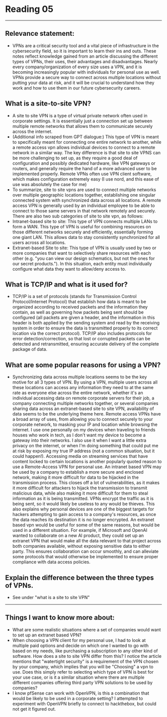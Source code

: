 # Reading 05
---
## Relevance statement:
- VPNs are a critical security tool and a vital piece of infrastructure in the cybersecurity field, so it is important to learn their ins and outs. These notes reflect knowledge gained from an article discussing the different types of VPNs, their uses, their advantages and disadvantages. Nearly every company/organization of every size uses a VPN, and it is becoming increasingly popular with individuals for personal use as well. VPNs provide a secure way to connect across multiple locations without putting your data at risk, and it will be crucial to understand how they work and how to use them in our future cybersecurity careers.
## What is a site-to-site VPN?
- A site to site VPN is a type of virtual private network often used in corporate settings. It is essentially just a connection set up between multiple remote networks that allows them to communicate securely across the internet. 
- (Additional info scraped from GPT dialogue:) This type of VPN is meant to specifically meant for connecting one entire network to another, while a remote access vpn allows individual devices to connect to a remote network in a similar way. The key difference is that site to site VPNS can be more challenging to set up, as they require a good deal of configuration and possibly dedicated hardware, like VPN gateways or routers, and generally require the hand of a more advanced user to be implemented properly. Remote VPNs often use VPN client software, which makes configuration extremely easy (I use nord, and this ease of use was absolutely the case for me)
- To summarize, site to site vpns are used to connect multiple networks over multiple geographic locations together, establishing one singular connected system with synchronized data across all locations. A remote access VPN is generally used by an individual employee to be able to connect to those same servers in that network remotely and securely. There are also two sub categories of site to site vpn, as follows:
- Intranet-based site to site: This type of VPN connects multiple LANs to form a WAN. This type of VPN is useful for combining resources on those different networks securely and efficiently, essentially forming one giant LAN. This allows data to stay consistently synchronized for all users across all locations.
- Extranet-based Site to site: This type of VPN is usually used by two or more companies that want to selectively share resources with each other (e.g. "you can view our design schematics, but not the ones for our secret products."). In this situation, each entity must individually configure what data they want to allow/deny access to.
## What is TCP/IP and what is it used for?
- TCP/IP is a set of protocols (stands for Transmission Control Protocol/Internet Protocol) that establish how data is meant to be organized according to received packets and the information they contain, as well as governing how packets being sent should be configured (all packets are given a header, and the information in this header is both applied by the sending system and read by the receiving system in order to ensure the data is transmitted properly to its correct location via the correct protocol). TCP/IP also includes protocols for error detection/correction, so that lost or corrupted packets can be detected and retransmitted, ensuring accurate delivery of the complete package of data.
## What are some popular reasons for using a VPN?
- Synchronizing data across multiple locations seems to be the key motive for all 3 types of VPN. By using a VPN, multiple users across all these locations can access any information they need to at the same rate as everyone else across the entire network, whether it's an individual accessing data on remote corporate servers for their job, a company connecting multiple networks together, or several companies sharing data across an extranet-based site to site VPN, availability of data seems to be the underlying theme here. Remote access VPNs have a broad array of uses, from allowing you to connect securely to your corporate network, to masking your IP and location while browsing the internet. I use one personally on my devices when traveling to friends houses who work in tech, as I don't want my device to become a gateway into their networks. I also use it when I want a little extra privacy on the internet, or when I'm doing something that could put me at risk by exposing my true IP address (not a common situation, but it could happen!). Accessing media on streaming services that have content locked to certain locations is another popularly quoted reason to use a Remote-Access VPN for personal use. An intranet based VPN may be used by a company to establish a more secure and enclosed network, making it more difficult for data to be hijacked in the transmission process. This closes off a lot of vulnerabilities, as it makes it more difficult for attackers to hijack the transmission to transmit malicious data, while also making it more difficult for them to steal information as it is being transmitted. VPNs encrypt the traffic as it is being sent, so it would likely be useless to any would be thieves. This also explains why personal devices are one of the biggest targets for hackers attempting to gain access to a company's resources, as once the data reaches its destination it is no longer encrypted. An extranet based vpn would be useful for some of the same reasons, but would be used in a different situation. For example, if Microsoft and OpenAI wanted to collaborate on a new AI product, they could set up an extranet VPN that would make all the data relevant to that project across both companies available, without exposing sensitive data to either party. This ensures collaboration can occur smoothly, and can alleviate some protocols that would otherwise be implemented to ensure proper compliance with data access policies.
## Explain the difference between the three types of VPNs.
- See under "what is a site to site VPN"
---
## Things I want to know more about:
- What are some realistic situations where a set of companies would want to set up an extranet based VPN?
- When choosing a VPN client for my personal use, I had to look at multiple paid options and decide on which one I wanted to go with based on my needs, like purchasing a subscription to any other kind of software. How does a site to site VPN differ from this? I notice the article mentions that "watertight security" is a requirement of the VPN chosen by your company, which implies that you will be "Choosing" a vpn to use. Does this simply refer to selecting which type of VPN is best for your use case, or is it a similar situation where there are multiple different companies offering third party VPN solutions to be used by companies?
- I know pfSense can work with OpenVPN, is this a combination that would be likely to be used in a corporate setting? I attempted to experiment with OpenVPN briefly to connect to hackthebox, but could not get it figured out.
